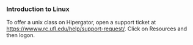 ### Introduction to Linux


To offer a unix class on Hipergator, open a support ticket at https://wwww.rc.ufl.edu/help/support-request/.  Click on Resources and then logon.
